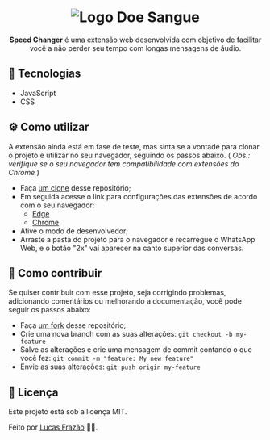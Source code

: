 <h1 align="center">
  <img alt="Logo Doe Sangue" src="logo2.png" />
</h1>

<p align="center"> <strong>Speed Changer</strong> é uma extensão web desenvolvida com objetivo de facilitar você a não perder seu tempo com longas mensagens de áudio. </p>

## 🚀 Tecnologias
* JavaScript 
* CSS

## ⚙️ Como utilizar
A extensão ainda está em fase de teste, mas sinta se a vontade para clonar o projeto e utilizar no seu navegador, seguindo os passos abaixo. ( _Obs.: verifique se o seu navegador tem compatibilidade com extensões do Chrome_ )
* Faça [um clone](https://github.com/lucasfrazao/speedchanger) desse repositório;
* Em seguida acesse o link para configurações das extensões de acordo com o seu navegador: 
  - [Edge](edge://extensions/)
  - [Chrome](chrome://extensions/)
* Ative o modo de desenvolvedor;
* Arraste a pasta do projeto para o navegador e recarregue o WhatsApp Web, e o botão "2x" vai aparecer na canto superior das conversas.


## 🤔 Como contribuir
Se quiser contribuir com esse projeto, seja corrigindo problemas, adicionando comentários ou melhorando a documentação, você pode seguir os passos abaixo:
* Faça [um fork](https://help.github.com/pt/github/getting-started-with-github/fork-a-repo) desse repositório;
* Crie uma nova branch com as suas alterações: `git checkout -b my-feature`
* Salve as alterações e crie uma mensagem de commit contando o que você fez: `git commit -m "feature: My new feature"`
* Envie as suas alterações: `git push origin my-feature`


## 📝 Licença
Este projeto está sob a licença MIT.

Feito por [Lucas Frazão](https://www.linkedin.com/in/lucas-fraz%C3%A3o/) 👋🏻.
